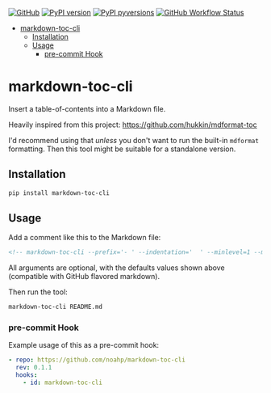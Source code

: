 [![GitHub](https://img.shields.io/badge/GitHub-noahp/markdown--toc--cli-8da0cb?style=for-the-badge&logo=github)](https://github.com/noahp/markdown-toc-cli)
[![PyPI
version](https://img.shields.io/pypi/v/markdown-toc-cli.svg?style=for-the-badge&logo=PyPi&logoColor=white)](https://pypi.org/project/markdown-toc-cli/)
[![PyPI
pyversions](https://img.shields.io/pypi/pyversions/markdown-toc-cli.svg?style=for-the-badge&logo=python&logoColor=white&color=ff69b4)](https://pypi.python.org/pypi/markdown-toc-cli/)
[![GitHub Workflow Status](https://img.shields.io/github/workflow/status/noahp/markdown-toc-cli/main-ci/main?logo=github-actions&logoColor=white&style=for-the-badge)](https://github.com/noahp/markdown-toc-cli/actions)

<!-- markdown-toc-cli -->

- [markdown-toc-cli](#markdown-toc-cli)
  - [Installation](#installation)
  - [Usage](#usage)
    - [pre-commit Hook](#pre-commit-hook)

<!-- markdown-toc-cli-end -->

# markdown-toc-cli

Insert a table-of-contents into a Markdown file.

Heavily inspired from this project:
https://github.com/hukkin/mdformat-toc

I'd recommend using that _unless_ you don't want to run the built-in `mdformat`
formatting. Then this tool might be suitable for a standalone version.

## Installation

```bash
pip install markdown-toc-cli
```

## Usage

Add a comment like this to the Markdown file:

```markdown
<!-- markdown-toc-cli --prefix='- ' --indentation='  ' --minlevel=1 --maxlevel=6 -->
```

All arguments are optional, with the defaults values shown above (compatible
with GitHub flavored markdown).

Then run the tool:

```bash
markdown-toc-cli README.md
```

### pre-commit Hook

Example usage of this as a pre-commit hook:

```yaml
- repo: https://github.com/noahp/markdown-toc-cli
  rev: 0.1.1
  hooks:
    - id: markdown-toc-cli
```

